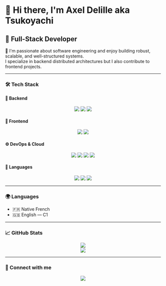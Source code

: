 # 👋 Hi there, I'm Axel Delille aka Tsukoyachi

## 💼 Full-Stack Developer

🔧 I'm passionate about software engineering and enjoy building robust, scalable, and well-structured systems.  
I specialize in backend distributed architectures but I also contribute to frontend projects.

---

### 🛠️ Tech Stack

#### 🧠 Backend
<p align="center">
  <img src="https://img.shields.io/badge/Spring_Boot-%236DB33F.svg?style=flat&logo=spring-boot&logoColor=white" />
  <img src="https://img.shields.io/badge/NestJS-%23E0234E.svg?style=flat&logo=nestjs&logoColor=white" />
  <img src="https://img.shields.io/badge/Kafka-%23000000.svg?style=flat&logo=apache-kafka&logoColor=white" />
</p>

#### 🎨 Frontend
<p align="center">
  <img src="https://img.shields.io/badge/React-%2320232a.svg?style=flat&logo=react&logoColor=%2361DAFB" />
  <img src="https://img.shields.io/badge/Angular-%23DD0031.svg?style=flat&logo=angular&logoColor=white" />
</p>

#### ⚙️ DevOps & Cloud
<p align="center">
  <img src="https://img.shields.io/badge/Kubernetes-%23326CE5.svg?style=flat&logo=kubernetes&logoColor=white" />
  <img src="https://img.shields.io/badge/Docker-%232496ED.svg?style=flat&logo=docker&logoColor=white" />
  <img src="https://img.shields.io/badge/Azure-%230072C6.svg?style=flat&logo=microsoft-azure&logoColor=white" />
  <img src="https://img.shields.io/badge/AKS-%230072C6.svg?style=flat&logo=azure-kubernetes-service&logoColor=white" />
</p>

#### 🧩 Languages
<p align="center">
  <img src="https://img.shields.io/badge/Java-%23ED8B00.svg?style=flat&logo=openjdk&logoColor=white" />
  <img src="https://img.shields.io/badge/Go-%2300ADD8.svg?style=flat&logo=go&logoColor=white" />
  <img src="https://img.shields.io/badge/Python-%233776AB.svg?style=flat&logo=python&logoColor=white" />
</p>

---

### 🌍 Languages

- 🇫🇷 Native French  
- 🇬🇧 English — C1

---

### 📈 GitHub Stats

<p align="center">
  <img src="https://github-readme-stats.vercel.app/api?username=Tsukoyachi&show_icons=true&theme=default&hide_title=false&hide_border=true" />
  <br />
  <img src="https://github-readme-stats.vercel.app/api/top-langs/?username=Tsukoyachi&layout=compact&theme=default&hide_border=true" />
</p>

---

### 🔗 Connect with me

<p align="center">
  <a href="https://www.linkedin.com/in/axel-delille/">
    <img src="https://img.shields.io/badge/LinkedIn-Connect-blue?style=flat&logo=linkedin" />
  </a>
</p>
